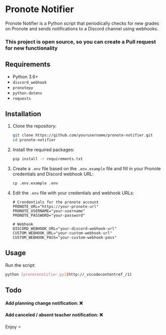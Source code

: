 # Pronote Notifier

Pronote Notifier is a Python script that periodically checks for new grades on Pronote and sends notifications to a Discord channel using webhooks.

### This project is open source, so you can create a Pull request for new functionality

## Requirements

- Python 3.6+
- `discord_webhook`
- `pronotepy`
- `python-dotenv`
- `requests`

## Installation

1. Clone the repository:
    ```sh
    git clone https://github.com/yourusername/pronote-notifier.git
    cd pronote-notifier
    ```

2. Install the required packages:
    ```sh
    pip install -r requirements.txt
    ```

3. Create a `.env` file based on the `.env.example` file and fill in your Pronote credentials and Discord webhook URL:
    ```sh
    cp .env.example .env
    ```

4. Edit the `.env` file with your credentials and webhook URLs:
    ```properties
    # Crendentials for the pronote account
    PRONOTE_URL="https://your-pronote-url"
    PRONOTE_USERNAME="your-username"
    PRONOTE_PASSWORD="your-password"

    # Webhook
    DISCORD_WEBHOOK_URL="your-discord-webhook-url"
    CUSTOM_WEBHOOK_URL="your-custom-webhook-url"
    CUSTOM_WEBHOOK_PASS="your-custom-webhook-pass"
    ```

## Usage

Run the script:
```sh
python [pronotenotifier.py](http://_vscodecontentref_/1)
```

## Todo

#### Add planning change notification: ❌
#### Add canceled / absent teacher notification: ❌

Enjoy ⭐